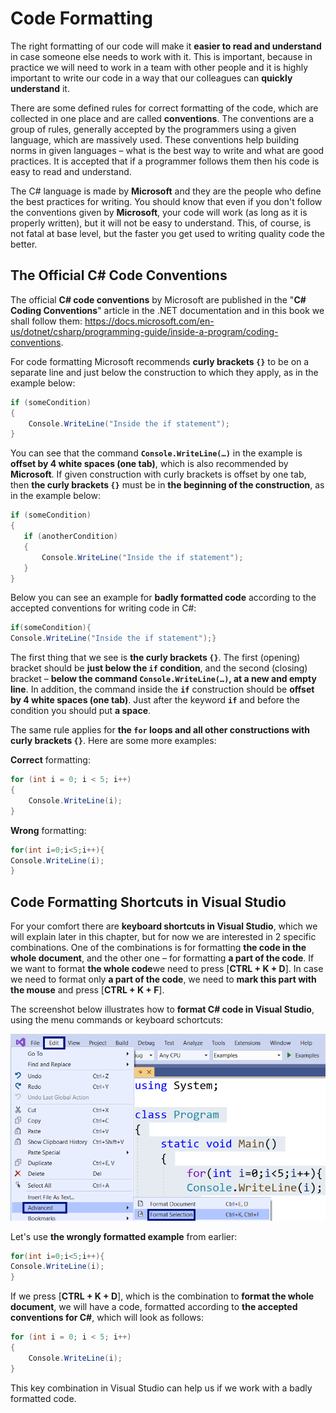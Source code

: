 # Code Formatting

The right formatting of our code will make it **easier to read and understand** in case someone else needs to work with it. This is important, because in practice we will need to work in a team with other people and it is highly important to write our code in a way that our colleagues can **quickly understand** it.

There are some defined rules for correct formatting of the code, which are collected in one place and are called **conventions**. The conventions are a group of rules, generally accepted by the programmers using a given language, which are massively used. These conventions help building norms in given languages – what is the best way to write and what are good practices. It is accepted that if a programmer follows them then his code is easy to read and understand.

The C# language is made by **Microsoft** and they are the people who define the best practices for writing. You should know that even if you don't follow the conventions given by **Microsoft**, your code will work (as long as it is properly written), but it will not be easy to understand. This, of course, is not fatal at base level, but the faster you get used to writing quality code the better.

## The Official C# Code Conventions

The official **C# code conventions** by Microsoft are published in the "**C# Coding Conventions**" article in the .NET documentation and in this book we shall follow them: https://docs.microsoft.com/en-us/dotnet/csharp/programming-guide/inside-a-program/coding-conventions.

For code formatting Microsoft recommends **curly brackets `{}`** to be on a separate line and just below the construction to which they apply, as in the example below:

```csharp
if (someCondition)
{
    Console.WriteLine("Inside the if statement");
}
```

You can see that the command **`Console.WriteLine(…)`** in the example is **offset by 4 white spaces (one tab)**, which is also recommended by **Microsoft**. If given construction with curly brackets is offset by one tab, then **the curly brackets `{}`** must be in **the beginning of the construction**, as in the example below:

```csharp
if (someCondition)
{
   if (anotherCondition)
   {
       Console.WriteLine("Inside the if statement");
   }
}
```

Below you can see an example for **badly formatted code** according to the accepted conventions for writing code in C#:

```csharp
if(someCondition){
Console.WriteLine("Inside the if statement");}
```

The first thing that we see is **the curly brackets `{}`**. The first (opening) bracket should be **just below the `if` condition**, and the second (closing) bracket – **below the command `Console.WriteLine(…)`, at a new and empty line**. In addition, the command inside the **`if`** construction should be **offset by 4 white spaces (one tab)**. Just after the keyword **`if`** and before the condition you should put **a space**.

The same rule applies for **the `for` loops and all other constructions with curly brackets `{}`**. Here are some more examples:

**Correct** formatting:

```csharp
for (int i = 0; i < 5; i++)
{
    Console.WriteLine(i);
}
```

**Wrong** formatting:

```csharp
for(int i=0;i<5;i++){
Console.WriteLine(i);
}
```

## Code Formatting Shortcuts in Visual Studio

For your comfort there are **keyboard shortcuts in Visual Studio**, which we will explain later in this chapter, but for now we are interested in 2 specific combinations. One of the combinations is for formatting **the code in the whole document**, and the other one – for formatting **a part of the code**. If we want to format **the whole code**we need to press \[**CTRL + K + D**]. In case we need to format only **a part of the code**, we need to **mark this part with the mouse** and press \[**CTRL + K + F**].

The screenshot below illustrates how to **format C# code in Visual Studio**, using the menu commands or keyboard schortcuts:

![](../../../assets/chapter-11-images/00.Code-formatting.png)

Let's use **the wrongly formatted example** from earlier:

```csharp
for(int i=0;i<5;i++){
Console.WriteLine(i);
}
```

If we press \[**CTRL + K + D**], which is the combination to **format the whole document**, we will have a code, formatted according to **the accepted conventions for C#**, which will look as follows:

```csharp
for (int i = 0; i < 5; i++)
{
    Console.WriteLine(i);
}
```

This key combination in Visual Studio can help us if we work with a badly formatted code.
